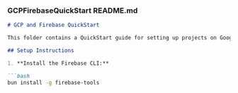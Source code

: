 
### GCPFirebaseQuickStart README.md

```markdown
# GCP and Firebase QuickStart

This folder contains a QuickStart guide for setting up projects on Google Cloud Platform and Firebase.

## Setup Instructions

1. **Install the Firebase CLI:**

```bash
bun install -g firebase-tools

